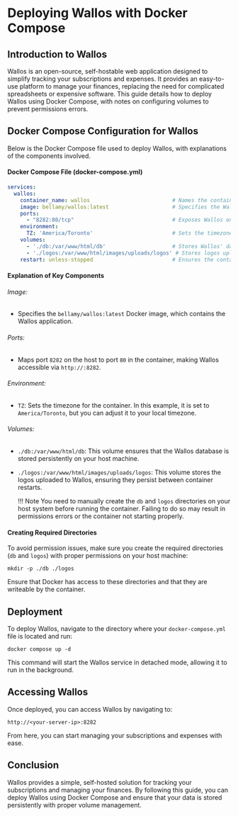 # Deploying Wallos with Docker Compose

## Introduction to Wallos

Wallos is an open-source, self-hostable web application designed to simplify tracking your subscriptions and expenses. It provides an easy-to-use platform to manage your finances, replacing the need for complicated spreadsheets or expensive software. This guide details how to deploy Wallos using Docker Compose, with notes on configuring volumes to prevent permissions errors.

## Docker Compose Configuration for Wallos

Below is the Docker Compose file used to deploy Wallos, with explanations of the components involved.

#### Docker Compose File (docker-compose.yml)

```yaml
services:
  wallos:
    container_name: wallos                          # Names the container for easier management.
    image: bellamy/wallos:latest                    # Specifies the Wallos Docker image.
    ports:
      - "8282:80/tcp"                               # Exposes Wallos on port 8282.
    environment:
      TZ: 'America/Toronto'                         # Sets the timezone for the container.
    volumes:
      - './db:/var/www/html/db'                     # Stores Wallos' database for persistent data.
      - './logos:/var/www/html/images/uploads/logos' # Stores logos uploaded to the app.
    restart: unless-stopped                         # Ensures the container restarts automatically unless manually stopped.
```

#### Explanation of Key Components

###### Image: 

* Specifies the <code>bellamy/wallos:latest</code> Docker image, which contains the Wallos application.

###### Ports: 

* Maps port <code>8282</code> on the host to port <code>80</code> in the container, making Wallos accessible via <code>http://<your-server-ip>:8282</code>.

###### Environment:

* <code>TZ</code>: Sets the timezone for the container. In this example, it is set to <code>America/Toronto</code>, but you can adjust it to your local timezone.

###### Volumes:

* <code>./db:/var/www/html/db</code>: This volume ensures that the Wallos database is stored persistently on your host machine.

* <code>./logos:/var/www/html/images/uploads/logos</code>: This volume stores the logos uploaded to Wallos, ensuring they persist between container restarts.

    !!! Note
        You need to manually create the <code>db</code> and <code>logos</code> directories on your host system before running the container. Failing to do so may result in permissions errors or the container not starting properly.

#### Creating Required Directories

To avoid permission issues, make sure you create the required directories (<code>db</code> and <code>logos</code>) with proper permissions on your host machine:

```commandline
mkdir -p ./db ./logos
```

Ensure that Docker has access to these directories and that they are writeable by the container.

## Deployment

To deploy Wallos, navigate to the directory where your <code>docker-compose.yml</code> file is located and run:

```commandline
docker compose up -d
```

This command will start the Wallos service in detached mode, allowing it to run in the background.

## Accessing Wallos

Once deployed, you can access Wallos by navigating to:

```
http://<your-server-ip>:8282
```

From here, you can start managing your subscriptions and expenses with ease.

## Conclusion

Wallos provides a simple, self-hosted solution for tracking your subscriptions and managing your finances. By following this guide, you can deploy Wallos using Docker Compose and ensure that your data is stored persistently with proper volume management.